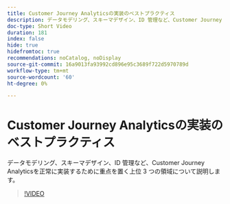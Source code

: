 ```yaml
---
title: Customer Journey Analyticsの実装のベストプラクティス
description: データモデリング、スキーマデザイン、ID 管理など、Customer Journey Analyticsを正常に実装するために重点を置く上位 3 つの領域について説明します。
doc-type: Short Video
duration: 181
index: false
hide: true
hidefromtoc: true
recommendations: noCatalog, noDisplay
source-git-commit: 16a9013fa93992cd896e95c3689f722d5970789d
workflow-type: tm+mt
source-wordcount: '60'
ht-degree: 0%

---
```



# Customer Journey Analyticsの実装のベストプラクティス

データモデリング、スキーマデザイン、ID 管理など、Customer Journey Analyticsを正常に実装するために重点を置く上位 3 つの領域について説明します。

<!-- 62_S655_3442541_180_implementation-best-practices-for-customer-journey-analytics -->
>[!VIDEO](https://video.tv.adobe.com/v/3458337/?learn=on&enablevpops=true)
